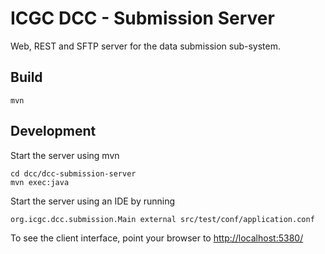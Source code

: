 ICGC DCC - Submission Server
===

Web, REST and SFTP server for the data submission sub-system.

Build
---

	mvn


Development
---

Start the server using mvn

	cd dcc/dcc-submission-server
	mvn exec:java


Start the server using an IDE by running

    org.icgc.dcc.submission.Main external src/test/conf/application.conf

To see the client interface, point your browser to [http://localhost:5380/](http://localhost:5380/)



